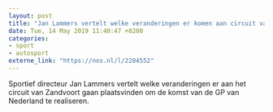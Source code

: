 ```yaml
---
layout: post
title: "Jan Lammers vertelt welke veranderingen er komen aan circuit van Zandvoort"
date: Tue, 14 May 2019 11:40:47 +0200
categories: 
- sport 
- autosport 
externe_link: "https://nos.nl/l/2284552"
---
```


Sportief directeur Jan Lammers vertelt welke veranderingen er aan het circuit van Zandvoort gaan plaatsvinden om de komst van de GP van Nederland te realiseren.
